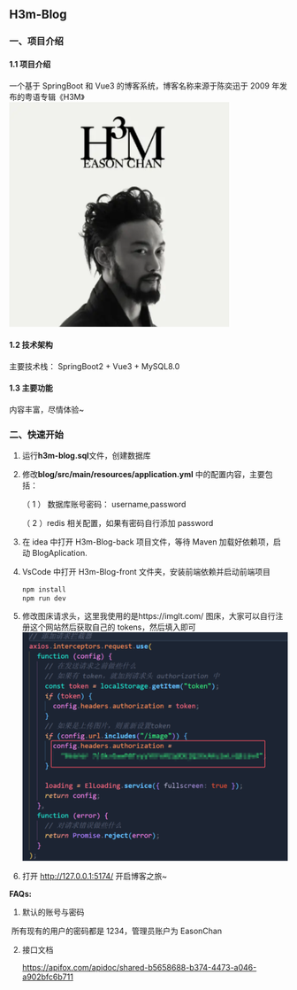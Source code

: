 ## H3m-Blog

### 一、项目介绍

#### 1.1 项目介绍

一个基于 SpringBoot 和 Vue3 的博客系统，博客名称来源于陈奕迅于 2009 年发布的粤语专辑《H3M》
![alt text](src\assets\h3m.png)

#### 1.2 技术架构

主要技术栈： SpringBoot2 + Vue3 + MySQL8.0

#### 1.3 主要功能

内容丰富，尽情体验~

### 二、快速开始

1. 运行**h3m-blog.sql**文件，创建数据库

2. 修改**blog/src/main/resources/application.yml** 中的配置内容，主要包括：

   （ 1 ） 数据库账号密码： username,password

   （ 2 ）redis 相关配置，如果有密码自行添加 password

3. 在 idea 中打开 H3m-Blog-back 项目文件，等待 Maven 加载好依赖项，启动 BlogAplication.

4. VsCode 中打开 H3m-Blog-front 文件夹，安装前端依赖并启动前端项目

   ```
   npm install
   npm run dev
   ```

5. 修改图床请求头，这里我使用的是https://imglt.com/ 图床，大家可以自行注册这个网站然后获取自己的 tokens，然后填入即可
   ![alt text](src\assets\image.png)

6. 打开 http://127.0.0.1:5174/ 开启博客之旅~

**FAQs:**

1. 默认的账号与密码

​ 所有现有的用户的密码都是 1234，管理员账户为 EasonChan

2. 接口文档

   https://apifox.com/apidoc/shared-b5658688-b374-4473-a046-a902bfc6b711
